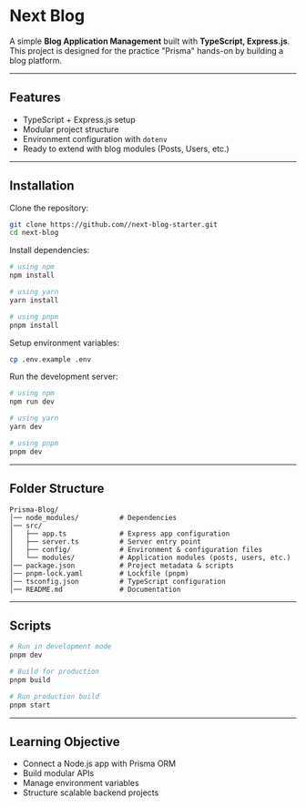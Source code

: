 
# Next Blog 

A simple **Blog Application Management** built with **TypeScript, Express.js**.  
This project is designed for the practice "Prisma" hands-on by building a blog platform.

---

## Features
- TypeScript + Express.js setup
- Modular project structure
- Environment configuration with `dotenv`
- Ready to extend with blog modules (Posts, Users, etc.)

---

## Installation

Clone the repository:

```bash
git clone https://github.com//next-blog-starter.git
cd next-blog
```

Install dependencies:

```bash
# using npm
npm install

# using yarn
yarn install

# using pnpm
pnpm install
```

Setup environment variables:

```bash
cp .env.example .env
```

Run the development server:

```bash
# using npm
npm run dev

# using yarn
yarn dev

# using pnpm
pnpm dev
```

---

## Folder Structure

```
Prisma-Blog/
│── node_modules/          # Dependencies
│── src/
│   ├── app.ts             # Express app configuration
│   ├── server.ts          # Server entry point
│   ├── config/            # Environment & configuration files
│   └── modules/           # Application modules (posts, users, etc.)
│── package.json           # Project metadata & scripts
│── pnpm-lock.yaml         # Lockfile (pnpm)
│── tsconfig.json          # TypeScript configuration
│── README.md              # Documentation
```

---

## Scripts

```bash
# Run in development mode
pnpm dev

# Build for production
pnpm build

# Run production build
pnpm start
```

---

## Learning Objective

* Connect a Node.js app with Prisma ORM
* Build modular APIs
* Manage environment variables
* Structure scalable backend projects